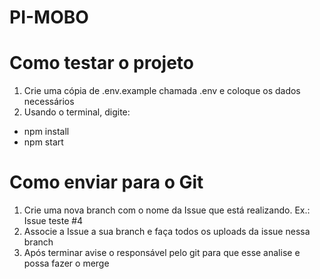 # PI-MOBO

#     Como testar o projeto
1. Crie uma cópia de .env.example chamada .env e coloque os dados necessários
2. Usando o terminal, digite:
  - npm install
  - npm start

#     Como enviar para o Git
1. Crie uma nova branch com o nome da Issue que está realizando. Ex.: Issue teste #4
2. Associe a Issue a sua branch e faça todos os uploads da issue nessa branch
3. Após terminar avise o responsável pelo git para que esse analise e possa fazer o merge
